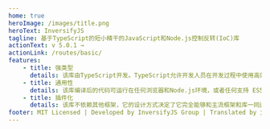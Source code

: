 ```yaml
---
home: true
heroImage: /images/title.png
heroText: InversifyJS
tagline: 基于TypeScript的短小精干的JavaScript和Node.js控制反转(IoC)库
actionText: v 5.0.1 →
actionLink: /routes/basic/
features:
    - title: 强类型
      details: 该库由TypeScript开发。TypeScript允许开发人员在开发过程中使用高效的开发工具和实践
    - title: 通用性
      details: 该库编译后的代码可运行在任何浏览器和Node.js环境，或者任何支持 ES5+ 的JavaScript引擎中
    - title: 插件化
      details: 该库不依赖其他框架，它的设计方式决定了它完全能够和主流框架和库一同运行
footer: MIT Licensed | Developed by InversifyJS Group | Translated by 大笑
---
```

